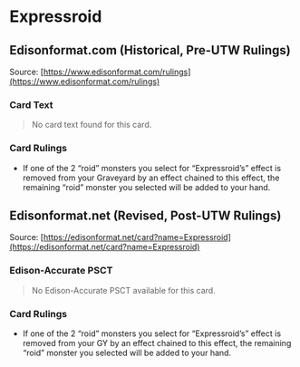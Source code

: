 # Expressroid

## Edisonformat.com (Historical, Pre-UTW Rulings)

Source: [https://www.edisonformat.com/rulings](https://www.edisonformat.com/rulings)

### Card Text

> No card text found for this card.

### Card Rulings

*   If one of the 2 “roid” monsters you select for “Expressroid’s” effect is removed from your Graveyard by an effect chained to this effect, the remaining “roid” monster you selected will be added to your hand.

## Edisonformat.net (Revised, Post-UTW Rulings)

Source: [https://edisonformat.net/card?name=Expressroid](https://edisonformat.net/card?name=Expressroid)

### Edison-Accurate PSCT

> No Edison-Accurate PSCT available for this card.

### Card Rulings

*   If one of the 2 “roid” monsters you select for “Expressroid’s” effect is removed from your GY by an effect chained to this effect, the remaining “roid” monster you selected will be added to your hand.
            